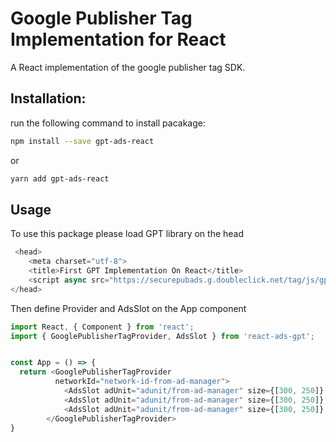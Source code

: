 # Google Publisher Tag Implementation for React

A React implementation of the google publisher tag SDK.

## Installation:

run the following command to install pacakage:

```bash
npm install --save gpt-ads-react
```

or

```bash
yarn add gpt-ads-react
```

## Usage
To use this package please load GPT library on the head 

```javascript
 <head>
    <meta charset="utf-8">
    <title>First GPT Implementation On React</title>
    <script async src="https://securepubads.g.doubleclick.net/tag/js/gpt.js"></script>
</head>
```

Then define Provider and AdsSlot on the App component

```javascript
import React, { Component } from 'react';
import { GooglePublisherTagProvider, AdsSlot } from 'react-ads-gpt';


const App = () => {
  return <GooglePublisherTagProvider 
          networkId="network-id-from-ad-manager">
            <AdsSlot adUnit="adunit/from-ad-manager" size={[300, 250]} />
            <AdsSlot adUnit="adunit/from-ad-manager" size={[300, 250]} />
            <AdsSlot adUnit="adunit/from-ad-manager" size={[300, 250]} />
        </GooglePublisherTagProvider>
}

```
